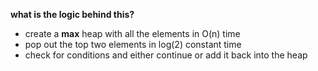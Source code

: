 **what is the logic behind this?**
* create a __max__ heap with all the elements in O(n) time
* pop out the top two elements in log(2) constant time
* check for conditions and either continue or add it back into the heap